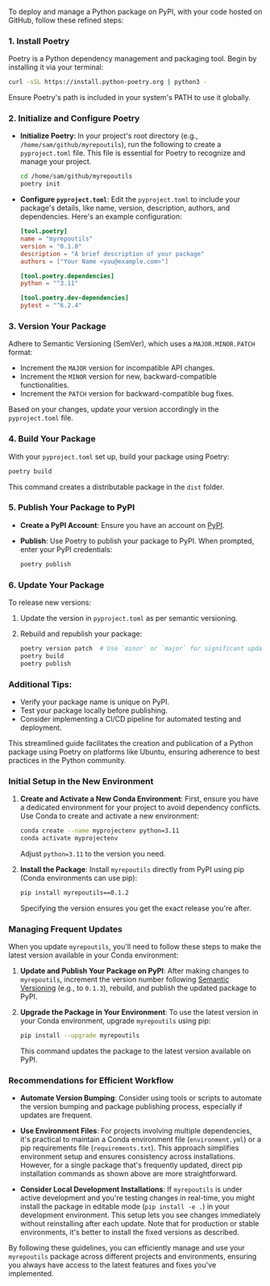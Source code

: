 To deploy and manage a Python package on PyPI, with your code hosted on GitHub, follow these refined steps:

### 1. Install Poetry

Poetry is a Python dependency management and packaging tool. Begin by installing it via your terminal:

```bash
curl -sSL https://install.python-poetry.org | python3 -
```

Ensure Poetry's path is included in your system's PATH to use it globally.

### 2. Initialize and Configure Poetry

- **Initialize Poetry**: In your project's root directory (e.g., `/home/sam/github/myrepoutils`), run the following to create a `pyproject.toml` file. This file is essential for Poetry to recognize and manage your project.

  ```bash
  cd /home/sam/github/myrepoutils
  poetry init
  ```

- **Configure `pyproject.toml`**: Edit the `pyproject.toml` to include your package's details, like name, version, description, authors, and dependencies. Here's an example configuration:

  ```toml
  [tool.poetry]
  name = "myrepoutils"
  version = "0.1.0"
  description = "A brief description of your package"
  authors = ["Your Name <you@example.com>"]

  [tool.poetry.dependencies]
  python = "^3.11"

  [tool.poetry.dev-dependencies]
  pytest = "^6.2.4"
  ```

### 3. Version Your Package

Adhere to Semantic Versioning (SemVer), which uses a `MAJOR.MINOR.PATCH` format:

- Increment the `MAJOR` version for incompatible API changes.
- Increment the `MINOR` version for new, backward-compatible functionalities.
- Increment the `PATCH` version for backward-compatible bug fixes.

Based on your changes, update your version accordingly in the `pyproject.toml` file.

### 4. Build Your Package

With your `pyproject.toml` set up, build your package using Poetry:

```bash
poetry build
```

This command creates a distributable package in the `dist` folder.

### 5. Publish Your Package to PyPI

- **Create a PyPI Account**: Ensure you have an account on [PyPI](https://pypi.org/).
- **Publish**: Use Poetry to publish your package to PyPI. When prompted, enter your PyPI credentials:

  ```bash
  poetry publish
  ```

### 6. Update Your Package

To release new versions:

1. Update the version in `pyproject.toml` as per semantic versioning.
2. Rebuild and republish your package:

   ```bash
   poetry version patch  # Use `minor` or `major` for significant updates.
   poetry build
   poetry publish
   ```

### Additional Tips:

- Verify your package name is unique on PyPI.
- Test your package locally before publishing.
- Consider implementing a CI/CD pipeline for automated testing and deployment.

This streamlined guide facilitates the creation and publication of a Python package using Poetry on platforms like Ubuntu, ensuring adherence to best practices in the Python community.

### Initial Setup in the New Environment

1. **Create and Activate a New Conda Environment**: First, ensure you have a dedicated environment for your project to avoid dependency conflicts. Use Conda to create and activate a new environment:

   ```bash
   conda create --name myprojectenv python=3.11
   conda activate myprojectenv
   ```

   Adjust `python=3.11` to the version you need.

2. **Install the Package**: Install `myrepoutils` directly from PyPI using pip (Conda environments can use pip):

   ```bash
   pip install myrepoutils==0.1.2
   ```

   Specifying the version ensures you get the exact release you're after.

### Managing Frequent Updates

When you update `myrepoutils`, you'll need to follow these steps to make the latest version available in your Conda environment:

1. **Update and Publish Your Package on PyPI**: After making changes to `myrepoutils`, increment the version number following [Semantic Versioning](https://semver.org/) (e.g., to `0.1.3`), rebuild, and publish the updated package to PyPI.

2. **Upgrade the Package in Your Environment**: To use the latest version in your Conda environment, upgrade `myrepoutils` using pip:

   ```bash
   pip install --upgrade myrepoutils
   ```

   This command updates the package to the latest version available on PyPI.

### Recommendations for Efficient Workflow

- **Automate Version Bumping**: Consider using tools or scripts to automate the version bumping and package publishing process, especially if updates are frequent.

- **Use Environment Files**: For projects involving multiple dependencies, it's practical to maintain a Conda environment file (`environment.yml`) or a pip requirements file (`requirements.txt`). This approach simplifies environment setup and ensures consistency across installations. However, for a single package that's frequently updated, direct pip installation commands as shown above are more straightforward.

- **Consider Local Development Installations**: If `myrepoutils` is under active development and you're testing changes in real-time, you might install the package in editable mode (`pip install -e .`) in your development environment. This setup lets you see changes immediately without reinstalling after each update. Note that for production or stable environments, it's better to install the fixed versions as described.

By following these guidelines, you can efficiently manage and use your `myrepoutils` package across different projects and environments, ensuring you always have access to the latest features and fixes you've implemented.
